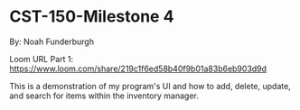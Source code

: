# CST-150-Milestone 4
By: Noah Funderburgh

Loom URL Part 1: https://www.loom.com/share/219c1f6ed58b40f9b01a83b6eb903d9d


This is a demonstration of my program's UI and how to add, delete, update, and search for items within the inventory manager.
